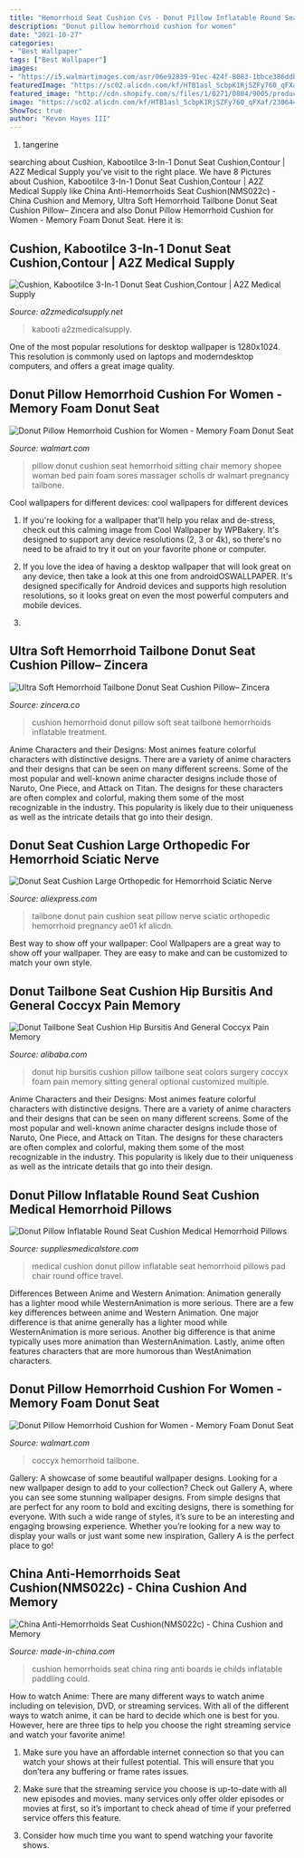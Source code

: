 ```yaml
---
title: "Hemorrhoid Seat Cushion Cvs - Donut Pillow Inflatable Round Seat Cushion Medical Hemorrhoid Pillows"
description: "Donut pillow hemorrhoid cushion for women"
date: "2021-10-27"
categories:
- "Best Wallpaper"
tags: ["Best Wallpaper"]
images:
- "https://i5.walmartimages.com/asr/06e92839-91ec-424f-8083-1bbce386ddba.a4a1b0de8dc1c9cdd56d80381de92b51.jpeg?odnWidth=1000&amp;odnHeight=1000&amp;odnBg=ffffff"
featuredImage: "https://sc02.alicdn.com/kf/HTB1asl_ScbpK1RjSZFy760_qFXaf/230644349/HTB1asl_ScbpK1RjSZFy760_qFXaf.png"
featured_image: "http://cdn.shopify.com/s/files/1/0271/0804/9005/products/0001-17188471172_20210221_013025_0000_1200x1200.png?v=1613842470"
image: "https://sc02.alicdn.com/kf/HTB1asl_ScbpK1RjSZFy760_qFXaf/230644349/HTB1asl_ScbpK1RjSZFy760_qFXaf.png"
ShowToc: true
author: "Kevon Hayes III"
---
```



1. tangerine 

	

		
searching about Cushion, KabootiIce 3-In-1 Donut Seat Cushion,Contour | A2Z Medical Supply you've visit to the right place. We have 8 Pictures about Cushion, KabootiIce 3-In-1 Donut Seat Cushion,Contour | A2Z Medical Supply like China Anti-Hemorrhoids Seat Cushion(NMS022c) - China Cushion and Memory, Ultra Soft Hemorrhoid Tailbone Donut Seat Cushion Pillow– Zincera and also Donut Pillow Hemorrhoid Cushion for Women - Memory Foam Donut Seat. Here it is:
		
    
## Cushion, KabootiIce 3-In-1 Donut Seat Cushion,Contour | A2Z Medical Supply

<img loading=lazy src="http://a2zmedicalsupply.net/wp-content/uploads/2020/11/Cushion-Kabooti-Ice-3-In-1-Donut-Seat-Cushion-Contour-1.jpeg" onerror="this.onerror=null;this.src='https://tse2.mm.bing.net/th?id=OIP.LAGh9iHpHZ1EEyNw0StMCAHaHa&amp;pid=15.1';" alt="Cushion, KabootiIce 3-In-1 Donut Seat Cushion,Contour | A2Z Medical Supply">

_Source: a2zmedicalsupply.net_

>kabooti a2zmedicalsupply. 

	

One of the most popular resolutions for desktop wallpaper is 1280x1024. This resolution is commonly used on laptops and moderndesktop computers, and offers a great image quality.

    
## Donut Pillow Hemorrhoid Cushion For Women - Memory Foam Donut Seat

<img loading=lazy src="https://i5.walmartimages.com/asr/adad78ec-325f-4e72-ab1f-cc4a7d1aff4c_1.47c25428bc29a604bbe78462c811f6b6.jpeg" onerror="this.onerror=null;this.src='https://tse2.mm.bing.net/th?id=OIP.ayluIC0W1n8b2mzUSlvXQQHaHa&amp;pid=15.1';" alt="Donut Pillow Hemorrhoid Cushion for Women - Memory Foam Donut Seat">

_Source: walmart.com_

>pillow donut cushion seat hemorrhoid sitting chair memory shopee woman bed pain foam sores massager scholls dr walmart pregnancy tailbone. 

	

Cool wallpapers for different devices:
cool wallpapers for different devices 

1. If you're looking for a wallpaper that'll help you relax and de-stress, check out this calming image from Cool Wallpaper by WPBakery. It's designed to support any device resolutions (2, 3 or 4k), so there's no need to be afraid to try it out on your favorite phone or computer.

2. If you love the idea of having a desktop wallpaper that will look great on any device, then take a look at this one from androidOSWALLPAPER. It's designed specifically for Android devices and supports high resolution resolutions, so it looks great on even the most powerful computers and mobile devices.

3.

    
## Ultra Soft Hemorrhoid Tailbone Donut Seat Cushion Pillow– Zincera

<img loading=lazy src="http://cdn.shopify.com/s/files/1/0271/0804/9005/products/0001-17188471172_20210221_013025_0000_1200x1200.png?v=1613842470" onerror="this.onerror=null;this.src='https://tse1.mm.bing.net/th?id=OIP.91mf86n-m8xgT3Rx_X8ujAHaHa&amp;pid=15.1';" alt="Ultra Soft Hemorrhoid Tailbone Donut Seat Cushion Pillow– Zincera">

_Source: zincera.co_

>cushion hemorrhoid donut pillow soft seat tailbone hemorrhoids inflatable treatment. 

	

Anime Characters and their Designs: Most animes feature colorful characters with distinctive designs.
There are a variety of anime characters and their designs that can be seen on many different screens. Some of the most popular and well-known anime character designs include those of Naruto, One Piece, and Attack on Titan. The designs for these characters are often complex and colorful, making them some of the most recognizable in the industry. This popularity is likely due to their uniqueness as well as the intricate details that go into their design.

    
## Donut Seat Cushion Large Orthopedic For Hemorrhoid Sciatic Nerve

<img loading=lazy src="https://ae01.alicdn.com/kf/HTB1uPa8eoUIL1JjSZFrq6z3xFXa5/Donut-Seat-Cushion-Large-Orthopedic-for-Hemorrhoid-Sciatic-Nerve-Pregnancy-Tailbone-Pain-Pillow.jpg" onerror="this.onerror=null;this.src='https://tse2.mm.bing.net/th?id=OIP.Q6irvCGQUEgzKbqDu4EwBQHaHa&amp;pid=15.1';" alt="Donut Seat Cushion Large Orthopedic for Hemorrhoid Sciatic Nerve">

_Source: aliexpress.com_

>tailbone donut pain cushion seat pillow nerve sciatic orthopedic hemorrhoid pregnancy ae01 kf alicdn. 

	

Best way to show off your wallpaper:
Cool Wallpapers are a great way to show off your wallpaper. They are easy to make and can be customized to match your own style.

    
## Donut Tailbone Seat Cushion Hip Bursitis And General Coccyx Pain Memory

<img loading=lazy src="https://sc02.alicdn.com/kf/HTB1asl_ScbpK1RjSZFy760_qFXaf/230644349/HTB1asl_ScbpK1RjSZFy760_qFXaf.png" onerror="this.onerror=null;this.src='https://tse4.mm.bing.net/th?id=OIP.UgUkdfciy4Xit6zPBZlyfQHaGc&amp;pid=15.1';" alt="Donut Tailbone Seat Cushion Hip Bursitis And General Coccyx Pain Memory">

_Source: alibaba.com_

>donut hip bursitis cushion pillow tailbone seat colors surgery coccyx foam pain memory sitting general optional customized multiple. 

	

Anime Characters and their Designs: Most animes feature colorful characters with distinctive designs.
There are a variety of anime characters and their designs that can be seen on many different screens. Some of the most popular and well-known anime character designs include those of Naruto, One Piece, and Attack on Titan. The designs for these characters are often complex and colorful, making them some of the most recognizable in the industry. This popularity is likely due to their uniqueness as well as the intricate details that go into their design.

    
## Donut Pillow Inflatable Round Seat Cushion Medical Hemorrhoid Pillows

<img loading=lazy src="https://suppliesmedicalstore.com/wp-content/uploads/2018/04/Donut-Pillow-Inflatable-Round-Seat-Cushion-Medical-Hemorrhoid-Pillows-for-Home-Office-Chair-Seat-Pad-Travel-3.jpg" onerror="this.onerror=null;this.src='https://tse3.mm.bing.net/th?id=OIP.p_qTcPQXSkkBhRDz7kvO3wD6D6&amp;pid=15.1';" alt="Donut Pillow Inflatable Round Seat Cushion Medical Hemorrhoid Pillows">

_Source: suppliesmedicalstore.com_

>medical cushion donut pillow inflatable seat hemorrhoid pillows pad chair round office travel. 

	

Differences Between Anime and Western Animation: Animation generally has a lighter mood while WesternAnimation is more serious.
There are a few key differences between anime and Western Animation. One major difference is that anime generally has a lighter mood while WesternAnimation is more serious. Another big difference is that anime typically uses more animation than WesternAnimation. Lastly, anime often features characters that are more humorous than WestAnimation characters.

    
## Donut Pillow Hemorrhoid Cushion For Women - Memory Foam Donut Seat

<img loading=lazy src="https://i5.walmartimages.com/asr/06e92839-91ec-424f-8083-1bbce386ddba.a4a1b0de8dc1c9cdd56d80381de92b51.jpeg?odnWidth=1000&amp;odnHeight=1000&amp;odnBg=ffffff" onerror="this.onerror=null;this.src='https://tse3.mm.bing.net/th?id=OIP.GYJ0Z-0LQQ8CvotV5M_ilQHaHa&amp;pid=15.1';" alt="Donut Pillow Hemorrhoid Cushion for Women - Memory Foam Donut Seat">

_Source: walmart.com_

>coccyx hemorrhoid tailbone. 

	

Gallery: A showcase of some beautiful wallpaper designs.
Looking for a new wallpaper design to add to your collection? Check out Gallery A, where you can see some stunning wallpaper designs. From simple designs that are perfect for any room to bold and exciting designs, there is something for everyone. With such a wide range of styles, it’s sure to be an interesting and engaging browsing experience. Whether you’re looking for a new way to display your walls or just want some new inspiration, Gallery A is the perfect place to go!





	
	
    
## China Anti-Hemorrhoids Seat Cushion(NMS022c) - China Cushion And Memory

<img loading=lazy src="https://image.made-in-china.com/2f0j00KMZQlSYcZaqk/Anti-Hemorrhoids-Seat-Cushion-NMS022c-.jpg" onerror="this.onerror=null;this.src='https://tse1.mm.bing.net/th?id=OIP._ob6JHGIEimRRnD30LnzcQHaFS&amp;pid=15.1';" alt="China Anti-Hemorrhoids Seat Cushion(NMS022c) - China Cushion and Memory">

_Source: made-in-china.com_

>cushion hemorrhoids seat china ring anti boards ie childs inflatable paddling could. 

	

How to watch Anime: There are many different ways to watch anime including on television, DVD, or streaming services.
With all of the different ways to watch anime, it can be hard to decide which one is best for you. However, here are three tips to help you choose the right streaming service and watch your favorite anime!
1. Make sure you have an affordable internet connection so that you can watch your shows at their fullest potential. This will ensure that you don’tera any buffering or frame rates issues.

2. Make sure that the streaming service you choose is up-to-date with all new episodes and movies. many services only offer older episodes or movies at first, so it’s important to check ahead of time if your preferred service offers this feature.

3. Consider how much time you want to spend watching your favorite shows.

